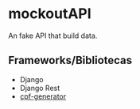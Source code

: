 # mockoutAPI
An fake API that build data.

## Frameworks/Bibliotecas
- Django
- Django Rest
- [cpf-generator](https://pypi.org/project/cpf-generator/)
